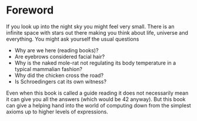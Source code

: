 # Foreword

If you look up into the night sky you might feel very small. There is an infinite space with stars out there making you think about life, universe and everything. You might ask yourself the usual questions

* Why are we here \(reading books\)?  
* Are eyebrows considered facial hair?  
* Why is the naked mole-rat not regulating its body temperature in a typical mammalian fashion?  
* Why did the chicken cross the road?  
* Is Schroedingers cat its own witness?  

Even when this book is called a guide reading it does not necessarily mean it can give you all the answers \(which would be 42 anyway\). But this book can give a helping hand into the world of computing down from the simplest axioms up to higher levels of expressions.

